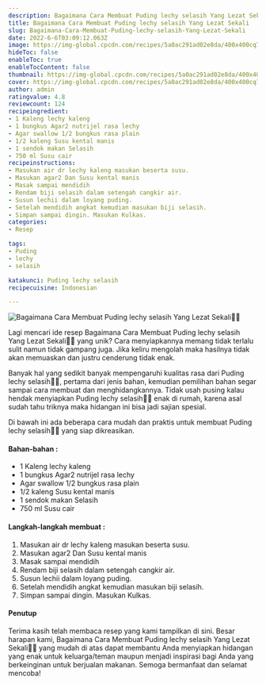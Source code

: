 ```yaml
---
description: Bagaimana Cara Membuat Puding lechy selasih Yang Lezat Sekali"
title: Bagaimana Cara Membuat Puding lechy selasih Yang Lezat Sekali
slug: Bagaimana-Cara-Membuat-Puding-lechy-selasih-Yang-Lezat-Sekali
date: 2022-6-6T03:09:12.063Z
image: https://img-global.cpcdn.com/recipes/5a0ac291ad02e8da/400x400cq70/photo.jpg
hideToc: false
enableToc: true
enableTocContent: false
thumbnail: https://img-global.cpcdn.com/recipes/5a0ac291ad02e8da/400x400cq70/photo.jpg
cover: https://img-global.cpcdn.com/recipes/5a0ac291ad02e8da/400x400cq70/photo.jpg
author: admin
ratingvalue: 4.8
reviewcount: 124
recipeingredient:
- 1 Kaleng lechy kaleng
- 1 bungkus Agar2 nutrijel rasa lechy
- Agar swallow 1/2 bungkus rasa plain
- 1/2 kaleng Susu kental manis
- 1 sendok makan Selasih
- 750 ml Susu cair
recipeinstructions:
- Masukan air dr lechy kaleng masukan beserta susu.
- Masukan agar2 Dan Susu kental manis
- Masak sampai mendidih
- Rendam biji selasih dalam setengah cangkir air.
- Susun lechii dalam loyang puding.
- Setelah mendidih angkat kemudian masukan biji selasih.
- Simpan sampai dingin. Masukan Kulkas.
categories:
- Resep

tags:
- Puding
- lechy
- selasih

katakunci: Puding lechy selasih
recipecuisine: Indonesian

---
```


![Bagaimana Cara Membuat Puding lechy selasih Yang Lezat Sekali👩‍🍳](https://img-global.cpcdn.com/recipes/5a0ac291ad02e8da/400x400cq70/photo.jpg)

Lagi mencari ide resep Bagaimana Cara Membuat Puding lechy selasih Yang Lezat Sekali👩‍🍳 yang unik? Cara menyiapkannya memang tidak terlalu sulit namun tidak gampang juga. Jika keliru mengolah maka hasilnya tidak akan memuaskan dan justru cenderung tidak enak.

Banyak hal yang sedikit banyak mempengaruhi kualitas rasa dari Puding lechy selasih👩‍🍳, pertama dari jenis bahan, kemudian pemilihan bahan segar sampai cara membuat dan menghidangkannya. Tidak usah pusing kalau hendak menyiapkan Puding lechy selasih👩‍🍳 enak di rumah, karena asal sudah tahu triknya maka hidangan ini bisa jadi sajian spesial.

Di bawah ini ada beberapa cara mudah dan praktis untuk membuat Puding lechy selasih👩‍🍳 yang siap dikreasikan.

<!--inarticleads1-->

#### Bahan-bahan :

- 1 Kaleng lechy kaleng
- 1 bungkus Agar2 nutrijel rasa lechy
- Agar swallow 1/2 bungkus rasa plain
- 1/2 kaleng Susu kental manis
- 1 sendok makan Selasih
- 750 ml Susu cair

<!--inarticleads2-->

#### Langkah-langkah membuat :

1. Masukan air dr lechy kaleng masukan beserta susu.
1. Masukan agar2 Dan Susu kental manis
1. Masak sampai mendidih
1. Rendam biji selasih dalam setengah cangkir air.
1. Susun lechii dalam loyang puding.
1. Setelah mendidih angkat kemudian masukan biji selasih.
1. Simpan sampai dingin. Masukan Kulkas.

#### Penutup

Terima kasih telah membaca resep yang kami tampilkan di sini. Besar harapan kami, Bagaimana Cara Membuat Puding lechy selasih Yang Lezat Sekali👩‍🍳 yang mudah di atas dapat membantu Anda menyiapkan hidangan yang enak untuk keluarga/teman maupun menjadi inspirasi bagi Anda yang berkeinginan untuk berjualan makanan. Semoga bermanfaat dan selamat mencoba!